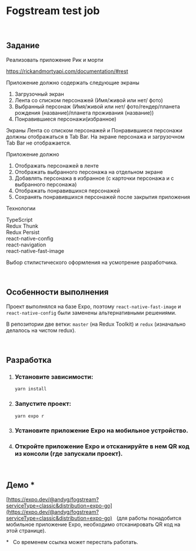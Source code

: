 # Fogstream test job

&nbsp;
## Задание

Реализовать приложение Рик и морти

https://rickandmortyapi.com/documentation/#rest

Приложение должно содержать следующие экраны

1. Загрузочный экран
2. Лента со списком персонажей (Имя/живой или нет/ фото)
3. Выбранный персонаж (Имя/живой или нет/ фото/гендер/планета рождения
    (название)/планета проживания (название))
4. Понравившиеся персонажи(избранное)

Экраны Лента со списком персонажей и Понравившиеся персонажи должны
отображаться в Tab Bar.
На экране персонажа и загрузочном Tab Bar не отображается.

Приложение должно

1. Отображать персонажей в ленте
2. Отображать выбранного персонажа на отдельном экране
3. Добавлять персонажа в избранное (с карточки персонажа и с выбранного
    персонажа)
4. Отображать понравившихся персонажей
5. Сохранять понравившихся персонажей после закрытия приложения

Технологии

TypeScript  
Redux Thunk  
Redux Persist  
react-native-config  
react-navigation  
react-native-fast-image  

Выбор стилистического оформления на усмотрение разработчика.

&nbsp;

## Особенности выполнения

Проект выполнялся на базе Expo, поэтому `react-native-fast-image` и `react-native-config`  были заменены альтернативными решениями.

В репозитории две ветки: `master` (на Redux Toolkit) и `redux` (изначально делалось на чистом redux).

&nbsp;


## Разработка

1. ### Установите зависимости:

   `yarn install`


2. ### Запустите проект:

    `yarn expo r`


3. ### Установите приложение Expo на мобильное устройство.

4. ### Откройте приложение Expo и отсканируйте в нем QR код из консоли (где запускали проект).

&nbsp;



## Демо *

[https://expo.dev/@andyg/fogstream?serviceType=classic&distribution=expo-go](https://expo.dev/@andyg/fogstream?serviceType=classic&distribution=expo-go) &nbsp; (для работы понадобится мобильное приложение Expo, необходимо отсканировать QR код на этой странице).  

\* &nbsp;  Со временем ссылка может перестать работать.